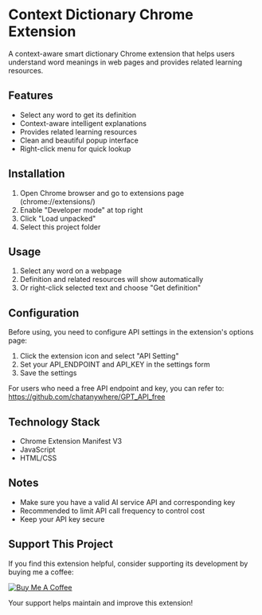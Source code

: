 # Context Dictionary Chrome Extension

A context-aware smart dictionary Chrome extension that helps users understand word meanings in web pages and provides related learning resources.

## Features

- Select any word to get its definition
- Context-aware intelligent explanations
- Provides related learning resources
- Clean and beautiful popup interface
- Right-click menu for quick lookup

## Installation

1. Open Chrome browser and go to extensions page (chrome://extensions/)
2. Enable "Developer mode" at top right
3. Click "Load unpacked"
4. Select this project folder

## Usage

1. Select any word on a webpage
2. Definition and related resources will show automatically
3. Or right-click selected text and choose "Get definition"

## Configuration

Before using, you need to configure API settings in the extension's options page:

1. Click the extension icon and select "API Setting"
2. Set your API_ENDPOINT and API_KEY in the settings form
3. Save the settings

For users who need a free API endpoint and key, you can refer to:
https://github.com/chatanywhere/GPT_API_free

## Technology Stack

- Chrome Extension Manifest V3
- JavaScript
- HTML/CSS

## Notes

- Make sure you have a valid AI service API and corresponding key
- Recommended to limit API call frequency to control cost
- Keep your API key secure

## Support This Project

If you find this extension helpful, consider supporting its development by buying me a coffee:

[![Buy Me A Coffee](https://www.buymeacoffee.com/assets/img/custom_images/orange_img.png)](https://www.buymeacoffee.com/pcursor)

Your support helps maintain and improve this extension!
